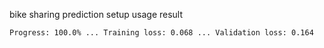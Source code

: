 bike sharing prediction
setup
usage
result

    Progress: 100.0% ... Training loss: 0.068 ... Validation loss: 0.164
